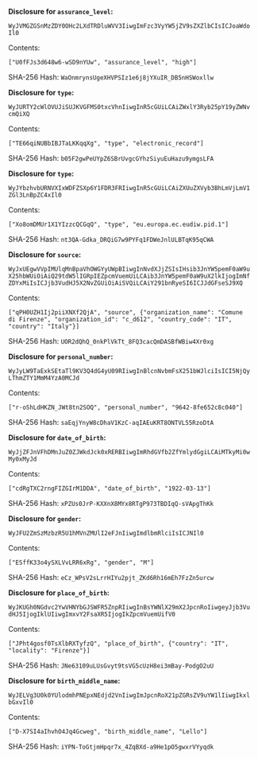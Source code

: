 __Disclosure for `assurance_level`:__

```
WyJVMGZGSnMzZDY0OHc2LXdTRDluWVV3IiwgImFzc3VyYW5jZV9sZXZlbCIsICJoaWdo
Il0
```

Contents:

```
["U0fFJs3d648w6-wSD9nYUw", "assurance_level", "high"]
```

SHA-256 Hash: `WaOnmrynsUgeXHVPSIz1e6j8jYXuIR_DB5nHSWoxllw`

__Disclosure for `type`:__

```
WyJURTY2cWlOVUJiSUJKVGFMS0txcVhnIiwgInR5cGUiLCAiZWxlY3Ryb25pY19yZWNv
cmQiXQ
```

Contents:

```
["TE66qiNUBbIBJTaLKKqqXg", "type", "electronic_record"]
```

SHA-256 Hash: `b05F2gwPeUYpZ6SBrUvgcGYhzSiyuEuHazu9ymgsLFA`

__Disclosure for `type`:__

```
WyJYbzhvbURNVXIxWDFZSXp6Y1FDR3FRIiwgInR5cGUiLCAiZXUuZXVyb3BhLmVjLmV1
ZGl3LnBpZC4xIl0
```

Contents:

```
["Xo8omDMUr1X1YIzzcQCGqQ", "type", "eu.europa.ec.eudiw.pid.1"]
```

SHA-256 Hash: `nt3QA-Gdka_DRQiG7w9PYFq1FDWeJnlULBTqK95qCWA`

__Disclosure for `source`:__

```
WyJxUEgwVVpIMUlqMnBpaVhOWGYyUWpBIiwgInNvdXJjZSIsIHsib3JnYW5pemF0aW9u
X25hbWUiOiAiQ29tdW5lIGRpIEZpcmVuemUiLCAib3JnYW5pemF0aW9uX2lkIjogImNf
ZDYxMiIsICJjb3VudHJ5X2NvZGUiOiAiSVQiLCAiY291bnRyeSI6ICJJdGFseSJ9XQ
```

Contents:

```
["qPH0UZH1Ij2piiXNXf2QjA", "source", {"organization_name": "Comune
di Firenze", "organization_id": "c_d612", "country_code": "IT",
"country": "Italy"}]
```

SHA-256 Hash: `UOR2dQhQ_0nkPlVkTt_8FQ3cacQmDASBfWBiw4Xr0xg`

__Disclosure for `personal_number`:__

```
WyJyLW9TaExkSEtaTl9KV3Q4dG4yU09RIiwgInBlcnNvbmFsX251bWJlciIsICI5NjQy
LThmZTY1MmM4YzA0MCJd
```

Contents:

```
["r-oShLdHKZN_JWt8tn2SOQ", "personal_number", "9642-8fe652c8c040"]
```

SHA-256 Hash: `saEqjYnyW8cDhaV1KzC-aqIAEuKRT8ONTVL55RzoDtA`

__Disclosure for `date_of_birth`:__

```
WyJjZFJnVFhDMnJuZ0ZJWkdJck0xRERBIiwgImRhdGVfb2ZfYmlydGgiLCAiMTkyMi0w
My0xMyJd
```

Contents:

```
["cdRgTXC2rngFIZGIrM1DDA", "date_of_birth", "1922-03-13"]
```

SHA-256 Hash: `xPZUs0JrP-KXXnX8MYx8RTgP973TBDIqQ-sVApgThKk`

__Disclosure for `gender`:__

```
WyJFU2ZmSzMzbzR5U1hMVnZMUlI2eFJnIiwgImdlbmRlciIsICJNIl0
```

Contents:

```
["ESffK33o4ySXLVvLRR6xRg", "gender", "M"]
```

SHA-256 Hash: `eCz_WPsV2sLrrHIYu2pjt_ZKd6Rh16mEh7FzZn5urcw`

__Disclosure for `place_of_birth`:__

```
WyJKUGh0NGdvc2YwVHNYbGJSWFR5ZnpRIiwgInBsYWNlX29mX2JpcnRoIiwgeyJjb3Vu
dHJ5IjogIklUIiwgImxvY2FsaXR5IjogIkZpcmVuemUifV0
```

Contents:

```
["JPht4gosf0TsXlbRXTyfzQ", "place_of_birth", {"country": "IT",
"locality": "Firenze"}]
```

SHA-256 Hash: `JNe63109uLUsGvyt9tsVG5cUzH8ei3mBay-PodgO2uU`

__Disclosure for `birth_middle_name`:__

```
WyJELVg3U0k0YUlodmhPNEpxNEdjd2VnIiwgImJpcnRoX21pZGRsZV9uYW1lIiwgIkxl
bGxvIl0
```

Contents:

```
["D-X7SI4aIhvhO4Jq4Gcweg", "birth_middle_name", "Lello"]
```

SHA-256 Hash: `iYPN-ToGtjmHpqr7x_4ZqBXd-a9He1pO5gwxrVYyqdk`